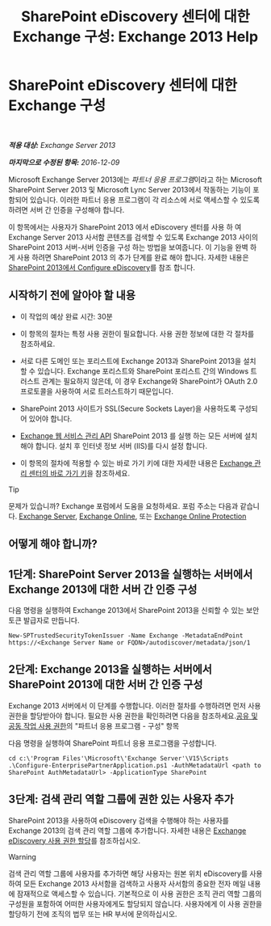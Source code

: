 ﻿---
title: 'SharePoint eDiscovery 센터에 대한 Exchange 구성: Exchange 2013 Help'
TOCTitle: SharePoint eDiscovery 센터에 대한 Exchange 구성
ms:assetid: 795c1a3b-295c-4ee5-ade9-52cf3fda3f19
ms:mtpsurl: https://technet.microsoft.com/ko-kr/library/JJ218665(v=EXCHG.150)
ms:contentKeyID: 50483497
ms.date: 05/22/2018
mtps_version: v=EXCHG.150
ms.translationtype: MT
---

# SharePoint eDiscovery 센터에 대한 Exchange 구성

 

_**적용 대상:** Exchange Server 2013_

_**마지막으로 수정된 항목:** 2016-12-09_

Microsoft Exchange Server 2013에는 *파트너 응용 프로그램*이라고 하는 Microsoft SharePoint Server 2013 및 Microsoft Lync Server 2013에서 작동하는 기능이 포함되어 있습니다. 이러한 파트너 응용 프로그램이 각 리소스에 서로 액세스할 수 있도록 하려면 서버 간 인증을 구성해야 합니다.

이 항목에서는 사용자가 SharePoint 2013 에서 eDiscovery 센터를 사용 하 여 Exchange Server 2013 사서함 콘텐츠를 검색할 수 있도록 Exchange 2013 사이의 SharePoint 2013 서버-서버 인증을 구성 하는 방법을 보여줍니다. 이 기능을 완벽 하 게 사용 하려면 SharePoint 2013 의 추가 단계를 완료 해야 합니다. 자세한 내용은 [SharePoint 2013에서 Configure eDiscovery](https://go.microsoft.com/fwlink/?linkid=257727)를 참조 합니다.

## 시작하기 전에 알아야 할 내용

  - 이 작업의 예상 완료 시간: 30분

  - 이 항목의 절차는 특정 사용 권한이 필요합니다. 사용 권한 정보에 대한 각 절차를 참조하세요.

  - 서로 다른 도메인 또는 포리스트에 Exchange 2013과 SharePoint 2013을 설치할 수 있습니다. Exchange 포리스트와 SharePoint 포리스트 간의 Windows 트러스트 관계는 필요하지 않은데, 이 경우 Exchange와 SharePoint가 OAuth 2.0 프로토콜을 사용하여 서로 트러스트하기 때문입니다.

  - SharePoint 2013 사이트가 SSL(Secure Sockets Layer)을 사용하도록 구성되어 있어야 합니다.

  - [Exchange 웹 서비스 관리 API](https://go.microsoft.com/fwlink/?linkid=257726) SharePoint 2013 를 실행 하는 모든 서버에 설치 해야 합니다. 설치 후 인터넷 정보 서버 (IIS)를 다시 설정 합니다.

  - 이 항목의 절차에 적용할 수 있는 바로 가기 키에 대한 자세한 내용은 [Exchange 관리 센터의 바로 가기 키](keyboard-shortcuts-in-the-exchange-admin-center-exchange-online-protection-help.md)을 참조하세요.


> [!TIP]
> 문제가 있습니까? Exchange 포럼에서 도움을 요청하세요. 포럼 주소는 다음과 같습니다. <A href="https://go.microsoft.com/fwlink/p/?linkid=60612">Exchange Server</A>, <A href="https://go.microsoft.com/fwlink/p/?linkid=267542">Exchange Online</A>, 또는 <A href="https://go.microsoft.com/fwlink/p/?linkid=285351">Exchange Online Protection</A>



## 어떻게 해야 합니까?

## 1단계: SharePoint Server 2013을 실행하는 서버에서 Exchange 2013에 대한 서버 간 인증 구성

다음 명령을 실행하여 Exchange 2013에서 SharePoint 2013을 신뢰할 수 있는 보안 토큰 발급자로 만듭니다.

    New-SPTrustedSecurityTokenIssuer -Name Exchange -MetadataEndPoint https://<Exchange Server Name or FQDN>/autodiscover/metadata/json/1

## 2단계: Exchange 2013을 실행하는 서버에서 SharePoint 2013에 대한 서버 간 인증 구성

Exchange 2013 서버에서 이 단계를 수행합니다. 이러한 절차를 수행하려면 먼저 사용 권한을 할당받아야 합니다. 필요한 사용 권한을 확인하려면 다음을 참조하세요.[공유 및 공동 작업 사용 권한](sharing-and-collaboration-permissions-exchange-2013-help.md)의 "파트너 응용 프로그램 - 구성" 항목

다음 명령을 실행하여 SharePoint 파트너 응용 프로그램을 구성합니다.

    cd c:\'Program Files'\Microsoft\'Exchange Server'\V15\Scripts
    .\Configure-EnterprisePartnerApplication.ps1 -AuthMetadataUrl <path to SharePoint AuthMetadataUrl> -ApplicationType SharePoint

## 3단계: 검색 관리 역할 그룹에 권한 있는 사용자 추가

SharePoint 2013을 사용하여 eDiscovery 검색을 수행해야 하는 사용자를 Exchange 2013의 검색 관리 역할 그룹에 추가합니다. 자세한 내용은 [Exchange eDiscovery 사용 권한 할당](https://docs.microsoft.com/ko-kr/exchange/security-and-compliance/in-place-ediscovery/assign-ediscovery-permissions)를 참조하십시오.


> [!WARNING]
> 검색 관리 역할 그룹에 사용자를 추가하면 해당 사용자는 원본 위치 eDiscovery를 사용하여 모든 Exchange 2013 사서함을 검색하고 사용자 사서함의 중요한 전자 메일 내용에 잠재적으로 액세스할 수 있습니다. 기본적으로 이 사용 권한은 조직 관리 역할 그룹의 구성원을 포함하여 어떠한 사용자에게도 할당되지 않습니다. 사용자에게 이 사용 권한을 할당하기 전에 조직의 법무 또는 HR 부서에 문의하십시오.


